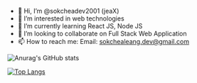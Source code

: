- 👋 Hi, I’m @sokcheadev2001 (jeaX)
- 👀 I’m interested in web technologies
- 🌱 I’m currently learning React JS, Node JS
- 💞️ I’m looking to collaborate on Full Stack Web Application
- 📫 How to reach me: Email: sokchealeang.dev@gmail.com

![Anurag's GitHub stats](https://github-readme-stats.vercel.app/api?username=sokcheadev2001&show_icons=true&theme=radical)

[![Top Langs](https://github-readme-stats.vercel.app/api/top-langs/?username=sokcheadev2001&layout=compact)](https://github.com/anuraghazra/github-readme-stats)


